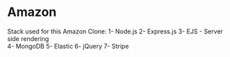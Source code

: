 # Amazon


Stack used for this Amazon Clone: 
1- Node.js 
2- Express.js 
3- EJS - Server side rendering  
4- MongoDB
5- Elastic 
6- jQuery 
7- Stripe
